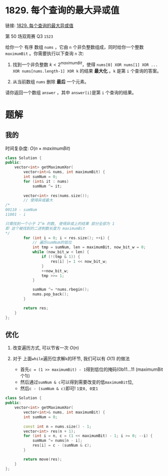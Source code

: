 # 1829. 每个查询的最大异或值
链接: [1829. 每个查询的最大异或值](https://leetcode.cn/problems/maximum-xor-for-each-query/)


第 50 场双周赛 Q3 `1523`

给你一个 有序 数组 `nums` ，它由 `n` 个非负整数组成，同时给你一个整数 `maximumBit` 。你需要执行以下查询 `n` 次:

1. 找到一个非负整数 $k < 2^{maximumBit}$，使得 `nums[0] XOR nums[1] XOR ... XOR nums[nums.length-1] XOR k` 的结果 **最大化** 。`k` 是第 `i` 个查询的答案。

2. 从当前数组 `nums` 删除 **最后** 一个元素。

请你返回一个数组 `answer` ，其中 `answer[i]`是第 `i` 个查询的结果。

# 题解
## 我的

时间复杂度: $O(n \times maximumBit)$

```C++
class Solution {
public:
    vector<int> getMaximumXor(
        vector<int>& nums, int maximumBit) {
        int sumNum = 0;
        for (int& it : nums)
            sumNum ^= it;
        
        vector<int> res(nums.size());
        // 使得异或最大
/*
00110 - sumNum
11001 - i

只需找到一个小于 2^m 的数, 使得异或上的结果 部分全部为 1
即 这个被找到的二进制数长度为 maximumBit
*/
        for (int i = 0; i < res.size(); ++i) {
            // 遍历sumNum的低位
            int tmp = sumNum, len = maximumBit, now_bit_w = 0;
            while (now_bit_w < len) {
                if (!(tmp & 1)) {
                    res[i] |= 1 << now_bit_w;
                }
                ++now_bit_w;
                tmp >>= 1;
            }

            sumNum ^= *nums.rbegin();
            nums.pop_back();
        }

        return res;
    }
};
```

## 优化

1. 改变遍历方式, 可以节省一次 $O(n)$

2. 对于 上面`while`遍历位求解`k`的环节, 我们可以有 $O(1)$ 的做法
    - 首先`c = (1 >> maximumBit) - 1`得到低位的掩码(0b11...11 (maximumBit个1))
    - 然后通过`sumNum & c`可以得到需要改变的低`maximumBit`位,
    - 然后`c - (sumNum & c)`即可! `1变0, 0变1`
```C++
class Solution {
public:
    vector<int> getMaximumXor(
        vector<int>& nums, int maximumBit) {
        int sumNum = 0;
        
        const int n = nums.size() - 1;
        vector<int> res(n + 1);
        for (int i = n, c = (1 << maximumBit) - 1; i >= 0; --i) {
            sumNum ^= nums[n - i];
            res[i] = c - (sumNum & c);
        }

        return move(res);
    }
};
```
